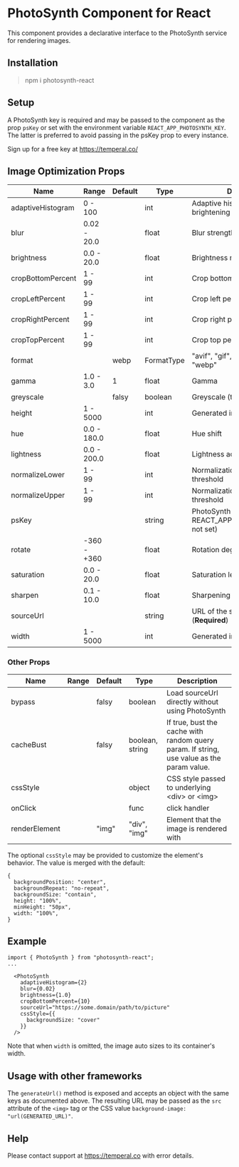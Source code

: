 # PhotoSynth Component for React

This component provides a declarative interface to the PhotoSynth service for rendering images.

## Installation

> npm i photosynth-react

## Setup

A PhotoSynth key is required and may be passed to the component as the prop `psKey` or set with the environment variable `REACT_APP_PHOTOSYNTH_KEY`. The latter is preferred to avoid passing in the psKey prop to every instance.

Sign up for a free key at https://temperal.co/

## Image Optimization Props

| Name     | Range   | Default | Type  | Description
| -------- | ------- | ------- | ----- | ---------- |
| adaptiveHistogram  | 0 - 100 |    | int | Adaptive histogram level of brightening
| blur  | 0.02 - 20.0 |       | float | Blur strength
| brightness  | 0.0 - 20.0 |       | float | Brightness multiplier
| cropBottomPercent  | 1 - 99 |       | int | Crop bottom percentage
| cropLeftPercent  | 1 - 99 |       | int | Crop left percentage
| cropRightPercent  | 1 - 99 |       | int | Crop right percentage
| cropTopPercent  | 1 - 99 |       | int | Crop top percentage
| format  |  | webp | FormatType | "avif", "gif", "jpeg", "png", "tiff", "webp"
| gamma  | 1.0 - 3.0 |  1  | float | Gamma
| greyscale  |  | falsy | boolean | Greyscale (true/false)
| height  | 1 - 5000  |       | int | Generated image height
| hue  | 0.0 - 180.0 |       | float | Hue shift
| lightness  | 0.0 - 200.0 |       | float | Lightness addition
| normalizeLower  | 1 - 99 |       | int | Normalization lower percentile threshold
| normalizeUpper  | 1 - 99 |       | int | Normalization upper percentile threshold
| psKey  |   |       | string | PhotoSynth key (Required if REACT_APP_PHOTOSYNTH_KEY not set)
| rotate  | -360 - +360  |       | float | Rotation degrees
| saturation  | 0.0 - 20.0 |       | float | Saturation level
| sharpen  | 0.1 - 10.0  |       | float | Sharpening level
| sourceUrl  |   |       | string | URL of the source image (**Required**)
| width  | 1 - 5000  |       | int | Generated image width

### Other Props

| Name     | Range   | Default | Type  | Description
| -------- | ------- | ------- | ----- | ---------- |
| bypass  |  | falsy | boolean | Load sourceUrl directly without using PhotoSynth
| cacheBust |  | falsy | boolean, string | If true, bust the cache with random query param. If string, use value as the param value.
| cssStyle  |  |     | object| CSS style passed to underlying \<div\> or \<img\>
| onClick   |  |     | func  | click handler
| renderElement |    | "img" | "div", "img" | Element that the image is rendered with


The optional `cssStyle` may be provided to customize the element's behavior. The value is merged with the default:
```
{
  backgroundPosition: "center",
  backgroundRepeat: "no-repeat",
  backgroundSize: "contain",
  height: "100%",
  minHeight: "50px",
  width: "100%",
}
```

## Example

```
import { PhotoSynth } from "photosynth-react";
...

  <PhotoSynth
    adaptiveHistogram={2}
    blur={0.02}
    brightness={1.0}
    cropBottomPercent={10}
    sourceUrl="https://some.domain/path/to/picture"
    cssStyle={{
      backgroundSize: "cover"
    }}
  />
```

Note that when `width` is omitted, the image auto sizes to its container's width.

## Usage with other frameworks

The `generateUrl()` method is exposed and accepts an object with the same keys as documented above. The resulting URL may be passed as the `src` attribute of the `<img>` tag or the CSS value `background-image: "url(GENERATED_URL)"`.

## Help

Please contact support at https://temperal.co with error details.
